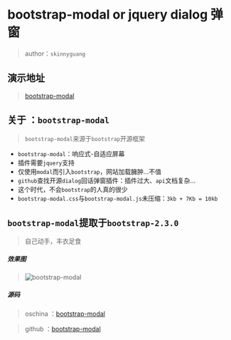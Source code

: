 # bootstrap-modal or jquery dialog 弹窗

> author：`skinnyguang`

## 演示地址

> <a href="#" title="bootstrap-modal" target="_blank">bootstrap-modal</a>

## 关于 ：`bootstrap-modal`

> `bootstrap-modal`来源于`bootstrap`开源框架

- `bootstrap-modal`：响应式-自适应屏幕
- 插件需要`jquery`支持
- 仅使用`modal`而引入`bootstrap`，网站加载臃肿...不值
- `github`查找开源`dialog`回话弹窗插件：插件过大、`api`文档复杂...
- 这个时代，不会`bootstrap`的人真的很少
- `bootstrap-modal.css`与`bootstrap-modal.js`未压缩：`3kb + 7Kb = 10kb`

## `bootstrap-modal`提取于`bootstrap-2.3.0`

> 自己动手，丰衣足食

##### 效果图

> ![bootstrap-modal](http://phpcollege.oss-cn-beijing.aliyuncs.com/article-image/2016-12-23/bootstrap-modal1.jpg)

##### 源码

> oschina ：<a href="https://gitee.com/ikaiguang/bootstrap-modal" title="bootstrap-modal" target="_blank">bootstrap-modal</a>

> github ：<a href="https://github.com/ikaiguang/bootstrap-modal" title="bootstrap-modal" target="_blank">bootstrap-modal</a>
